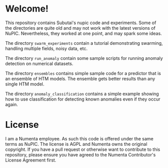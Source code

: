 Welcome!
========

This repository contains Subutai's nupic code and experiments. Some of
the directories are quite old and may not work with the latest versions
of NuPIC. Nevertheless, they worked at one point, and may spark some
ideas.


The directory `swarm_experiments` contain a tutorial demonstrating
swarming, handling multiple fields, noisy data, etc.

The directory `run_anomaly` contain some sample scripts for running
anomaly detection on numerical datasets.

The directory `ensembles` contains simple sample code for a predictor
that is an ensemble of HTM models. The ensemble gets better results
than any single HTM model.

The directory `anomaly_classification` contains a simple example showing
how to use classification for detecting known anomalies even if they
occur again.

License
=======

I am a Numenta employee. As such this code is offered under the same
terms as NuPIC. The license is AGPL and Numenta owns the original
copyright. If you have a pull request or otherwise want to contribute to
this repository, please ensure you have agreed to the Numenta
Contributor's License Agreement first.
